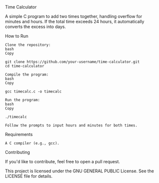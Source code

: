 Time Calculator

A simple C program to add two times together, handling overflow for minutes and hours. If the total time exceeds 24 hours, it automatically converts the excess into days.

How to Run

    Clone the repository:
    bash
    Copy

    git clone https://github.com/your-username/time-calculator.git
    cd time-calculator

    Compile the program:
    bash
    Copy

    gcc timecalc.c -o timecalc

    Run the program:
    bash
    Copy

    ./timecalc

    Follow the prompts to input hours and minutes for both times.

Requirements

    A C compiler (e.g., gcc).

Contributing

If you'd like to contribute, feel free to open a pull request.

This project is licensed under the GNU GENERAL PUBLIC License. See the LICENSE file for details.
